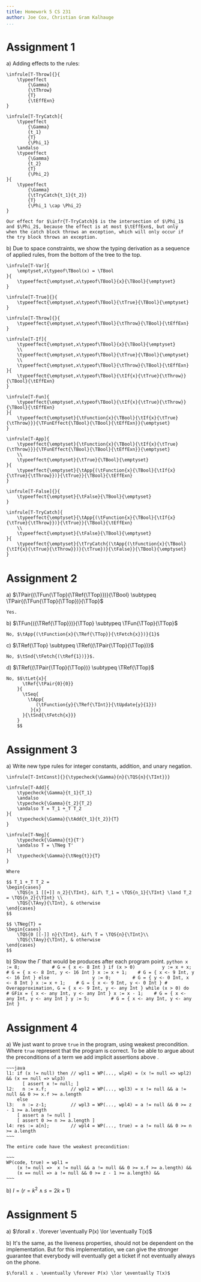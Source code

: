 ```yaml
---
title: Homework 5 CS 231
author: Joe Cox, Christian Gram Kalhauge
...
```


# Assignment 1

a)  Adding effects to the rules:
    
    \infrule[T-Throw]{}{
        \typeeffect
            {\Gamma}
            {\tThrow}
            {T}
            {\tEffExn}
    }

    \infrule[T-TryCatch]{
        \typeeffect
            {\Gamma}
            {t_1}
            {T}
            {\Phi_1}
        \andalso
        \typeeffect
            {\Gamma}
            {t_2}
            {T}
            {\Phi_2}
    }{
        \typeeffect
            {\Gamma}
            {\tTryCatch{t_1}{t_2}}
            {T}
            {\Phi_1 \cap \Phi_2}
    }

    Our effect for $\infr{T-TryCatch}$ is the intersection of $\Phi_1$
    and $\Phi_2$, because the effect is at most $\tEffExn$, but only
    when the catch block throws an exception, which will only occur if
    the try block throws an exception.

b)  Due to space constraints, we show the typing derivation as
    a sequence of applied rules, from the bottom of the tree to the top.

    \infrule[T-Var]{
        \emptyset,x\typeof\TBool(x) = \TBool
    }{
        \typeeffect{\emptyset,x\typeof\TBool}{x}{\TBool}{\emptyset}
    }

    \infrule[T-True]{}{
        \typeeffect{\emptyset,x\typeof\TBool}{\tTrue}{\TBool}{\emptyset}
    }

    \infrule[T-Throw]{}{
        \typeeffect{\emptyset,x\typeof\TBool}{\tThrow}{\TBool}{\tEffExn}
    }

    \infrule[T-If]{
        \typeeffect{\emptyset,x\typeof\TBool}{x}{\TBool}{\emptyset}
        \\
        \typeeffect{\emptyset,x\typeof\TBool}{\tTrue}{\TBool}{\emptyset}
        \\
        \typeeffect{\emptyset,x\typeof\TBool}{\tThrow}{\TBool}{\tEffExn}
    }{
        \typeeffect{\emptyset,x\typeof\TBool}{\tIf{x}{\tTrue}{\tThrow}}{\TBool}{\tEffExn}
    }

    \infrule[T-Fun]{
        \typeeffect{\emptyset,x\typeof\TBool}{\tIf{x}{\tTrue}{\tThrow}}{\TBool}{\tEffExn}
    }{
        \typeeffect{\emptyset}{\tFunction{x}{\TBool}{\tIf{x}{\tTrue}{\tThrow}}}{\TFunEffect{\TBool}{\TBool}{\tEffExn}}{\emptyset}
    }

    \infrule[T-App]{
        \typeeffect{\emptyset}{\tFunction{x}{\TBool}{\tIf{x}{\tTrue}{\tThrow}}}{\TFunEffect{\TBool}{\TBool}{\tEffExn}}{\emptyset}
        \\
        \typeeffect{\emptyset}{\tTrue}{\TBool}{\emptyset}
    }{
        \typeeffect{\emptyset}{\tApp{(\tFunction{x}{\TBool}{\tIf{x}{\tTrue}{\tThrow}})}{\tTrue}}{\TBool}{\tEffExn}
    }

    \infrule[T-False]{}{
        \typeeffect{\emptyset}{\tFalse}{\TBool}{\emptyset}
    }

    \infrule[T-TryCatch]{
        \typeeffect{\emptyset}{\tApp{(\tFunction{x}{\TBool}{\tIf{x}{\tTrue}{\tThrow}})}{\tTrue}}{\TBool}{\tEffExn}
        \\
        \typeeffect{\emptyset}{\tFalse}{\TBool}{\emptyset}
    }{
        \typeeffect{\emptyset}{\tTryCatch{(\tApp{(\tFunction{x}{\TBool}{\tIf{x}{\tTrue}{\tThrow}})}{\tTrue})}{\tFalse}}{\TBool}{\emptyset}
    }

# Assignment 2

a)  $\TPair{(\TFun{\TTop}{\TRef{\TTop}})}{\TBool} \subtypeq \TPair{(\TFun{\TTop}{\TTop})}{\TTop}$

    Yes.

b)  $\TFun{({\TRef{\TTop}})}{\TTop} \subtypeq \TFun{\TTop}{\TTop}$

    No, $\tApp{(\tFunction{x}{\TRef{\TTop}}{\tFetch{x}})}{1}$

c)  $\TRef{\TTop} \subtypeq \TRef{(\TPair{\TTop}{\TTop})}$

    No, $\tSnd{\tFetch{(\tRef{1})}}$.

d)  $\TRef{(\TPair{\TTop}{\TTop})} \subtypeq \TRef{\TTop}$

    No, $$\tLet{x}{
          \tRef{\tPair{0}{0}}
        }{
          \tSeq{
            \tApp{
               (\tFunction{y}{\TRef{\TInt}}{\tUpdate{y}{1}})
             }{x}
          }{\tSnd{\tFetch{x}}}
        }
        $$ 
           


# Assignment 3

a)  Write new type rules for integer constants, addition, and unary
    negation.

    \infrule[T-IntConst]{}{\typecheck{\Gamma}{n}{\TQS{n}{\TInt}}}
    
    \infrule[T-Add]{
        \typecheck{\Gamma}{t_1}{T_1} 
        \andalso 
        \typecheck{\Gamma}{t_2}{T_2} 
        \andalso T = T_1 +_T T_2
    }{
        \typecheck{\Gamma}{\tAdd{t_1}{t_2}}{T} 
    }
    
    \infrule[T-Neg]{
        \typecheck{\Gamma}{t}{T'} 
        \andalso T = \TNeg T'
    }{
        \typecheck{\Gamma}{\tNeg{t}}{T} 
    }

    Where 
    
    $$ T_1 +_T T_2 = 
    \begin{cases} 
        \TQS{n_1 [[+]] n_2}{\TInt}, &if\ T_1 = \TQS{n_1}{\TInt} \land T_2 = \TQS{n_2}{\TInt} \\
        \TQS{\TAny}{\TInt}, & otherwise
    \end{cases} 
    $$
    
    $$ \TNeg{T} = 
    \begin{cases} 
        \TQS{0 [[-]] n}{\TInt}, &if\ T = \TQS{n}{\TInt}\\
        \TQS{\TAny}{\TInt}, & otherwise
    \end{cases} 
    $$

b)  Show the $\Gamma$ that would be produces after each program point.
    ```python
    x := 8;            # G = { x <- 8 Int }
    if (x > 0)         
        y := x + x;    # G = { x <- 8 Int, y <- 16 Int }
        x := x + 1;    # G = { x <- 9 Int, y <- 16 Int }
    else               
        y := 0;        # G = { y <- 0 Int, x <- 8 Int }
        x := x + 1;    # G = { x <- 9 Int, y <- 0 Int }
    # Overapproximation, G = { x <- 9 Int, y <- any Int }
    while (x > 0) do   # GFix = { x <- any Int, y <- any Int }
        x := x - 1;    # G = { x <- any Int, y <- any Int }
        y := 5;        # G = { x <- any Int, y <- any Int }
    ```              

# Assignment 4

a)  We just want to prove `true` in the program, using weakest precondition.
    Where `true` represent that the program is correct. To be able to argue
    about the preconditions of a term we add implicit assertions above .

    ~~~java
    l1: if (x != null) then // wpl1 = WP(..., wlp4) = (x != null => wpl2) && (x == null => wlp3)
          [ assert x != null; ]
    l2:   n := x.f;         // wpl2 = WP(..., wpl3) = x != null && a != null && 0 >= x.f >= a.length
        else
    l3:   n := z-1;         // wpl3 = WP(..., wpl4) = a != null && 0 >= z - 1 >= a.length
        [ assert a != null ]
        [ assert 0 >= n >= a.length ]
    l4: res := a[n];        // wpl4 = WP(..., true) = a != null && 0 >= n >= a.length
    ~~~

    The entire code have the weakest precondition:

    ~~~
    WP(code, true) = wpl1 =
        (x != null =>  x != null && a != null && 0 >= x.f >= a.length) && 
        (x == null => a != null && 0 >= z - 1 >= a.length) &&
    ~~~

b)  $I = (r = k^2 \land s = 2k + 1)$

# Assignment 5

a)  $\forall x . \forever \eventually P(x) \lor \eventually T(x)$

b)  It's the same, as the liveness properties, should not be dependent
    on the implementation. But for this implementation, we can give the
    stronger guarantee that everybody will eventually get a ticket if not
    eventually always on the phone.

    $\forall x . \eventually \forever P(x) \lor \eventually T(x)$
